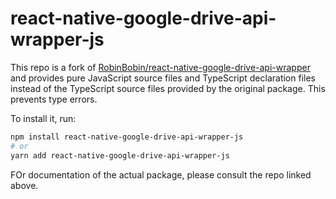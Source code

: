 ﻿# react-native-google-drive-api-wrapper-js

This repo is a fork of [RobinBobin/react-native-google-drive-api-wrapper](https://github.com/RobinBobin/react-native-google-drive-api-wrapper) and provides pure JavaScript source files and TypeScript declaration files instead of the TypeScript source files provided by the original package. This prevents type errors.

To install it, run:

```sh
npm install react-native-google-drive-api-wrapper-js
# or
yarn add react-native-google-drive-api-wrapper-js
```

FOr documentation of the actual package, please consult the repo linked above.
